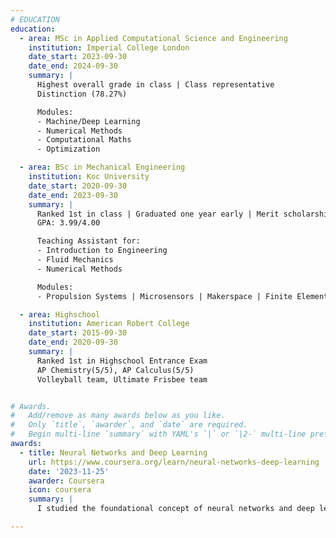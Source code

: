 ```yaml
---
# EDUCATION
education:
  - area: MSc in Applied Computational Science and Engineering
    institution: Imperial College London
    date_start: 2023-09-30
    date_end: 2024-09-30
    summary: |
      Highest overall grade in class | Class representative
      Distinction (78.27%)

      Modules:
      - Machine/Deep Learning
      - Numerical Methods
      - Computational Maths
      - Optimization

  - area: BSc in Mechanical Engineering
    institution: Koc University
    date_start: 2020-09-30
    date_end: 2023-09-30
    summary: |
      Ranked 1st in class | Graduated one year early | Merit scholarship ($30k annually)
      GPA: 3.99/4.00

      Teaching Assistant for:
      - Introduction to Engineering
      - Fluid Mechanics
      - Numerical Methods

      Modules:
      - Propulsion Systems | Microsensors | Makerspace | Finite Element Method

  - area: Highschool
    institution: American Robert College
    date_start: 2015-09-30
    date_end: 2020-09-30
    summary: |
      Ranked 1st in Highschool Entrance Exam
      AP Chemistry(5/5), AP Calculus(5/5)
      Volleyball team, Ultimate Frisbee team


# Awards.
#   Add/remove as many awards below as you like.
#   Only `title`, `awarder`, and `date` are required.
#   Begin multi-line `summary` with YAML's `|` or `|2-` multi-line prefix and indent 2 spaces below.
awards:
  - title: Neural Networks and Deep Learning
    url: https://www.coursera.org/learn/neural-networks-deep-learning
    date: '2023-11-25'
    awarder: Coursera
    icon: coursera
    summary: |
      I studied the foundational concept of neural networks and deep learning. By the end, I was familiar with the significant technological trends driving the rise of deep learning; build, train, and apply fully connected deep neural networks; implement efficient (vectorized) neural networks; identify key parameters in a neural network's architecture; and apply deep learning to your own applications.

---
```

